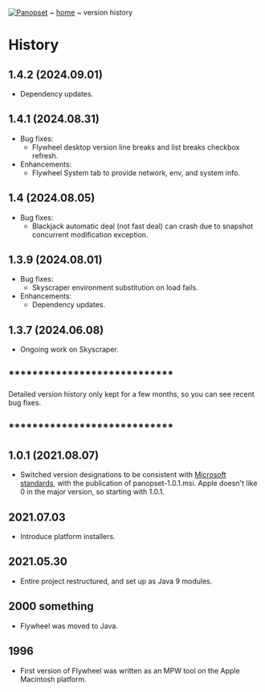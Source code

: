 [![Panopset](https://panopset.com/images/panopset.png)](https://panopset.com) ~ [home](../README.md) ~ version history

# History

## 1.4.2 (2024.09.01)
* Dependency updates.

## 1.4.1 (2024.08.31)
* Bug fixes:
  * Flywheel desktop version line breaks and list breaks checkbox refresh.
* Enhancements:
  * Flywheel System tab to provide network, env, and system info. 

## 1.4 (2024.08.05)
* Bug fixes:
  * Blackjack automatic deal (not fast deal) can crash due to snapshot concurrent modification exception. 

## 1.3.9 (2024.08.01)
* Bug fixes:
  * Skyscraper environment substitution on load fails.
* Enhancements:
  * Dependency updates.  

## 1.3.7 (2024.06.08)
* Ongoing work on Skyscraper.


## ****************************
Detailed version history only kept for a few months, so you can see recent bug fixes.
## ****************************

## 1.0.1 (2021.08.07)

* Switched version designations to be consistent with
[Microsoft standards](https://msdn.microsoft.com/en-us/library/aa370859%28v=VS.85%29.aspx), 
with the publication of panopset-1.0.1.msi.  Apple doesn't like 0 in the major version, so starting with 1.0.1.


## 2021.07.03

* Introduce platform installers.

## 2021.05.30

* Entire project restructured, and set up as Java 9 modules.

## 2000 something

* Flywheel was moved to Java.

## 1996

* First version of Flywheel was written as an MPW tool on the Apple Macintosh platform.
